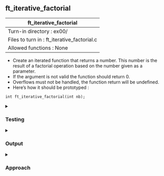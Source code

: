 ## ft_iterative_factorial

|               ft_iterative_factorial        |
|---------------------------------|
| Turn-in directory : ex00/       |
| Files to turn in : ft_iterative_factorial.c |
| Allowed functions : None       |

- Create an iterated function that returns a number. This number is the result of a factorial operation based on the number given as a parameter.
- If the argument is not valid the function should return 0.
- Overflows must not be handled, the function return will be undefined.
- Here’s how it should be prototyped :
```
int ft_iterative_factorial(int nb);
```

<details>

<summary><h3>Testing</h3></summary>

<pre><code>#include &ltstdio.h&gt
int	main(void)
{
	printf("3!: %d\n", ft_iterative_factorial(3));
	printf("2!: %d\n", ft_iterative_factorial(2));
	printf("1!: %d\n", ft_iterative_factorial(1));
	printf("0!: %d\n", ft_iterative_factorial(0));
	printf("-2!: %d\n", ft_iterative_factorial(-2));
	printf("11!: %d\n", ft_iterative_factorial(11));
	printf("12!: %d\n", ft_iterative_factorial(12));
	printf("13!: %d\n", ft_iterative_factorial(13));
	printf("14!: %d\n", ft_iterative_factorial(14));
	return (0);
}</code></pre>

See [testing file](main.c)

</details>

<details>
<summary><h3>Output</h3></summary>

<pre><code>3!: 6
2!: 2
1!: 1
0!: 1
-2!: 0
11!: 39916800
12!: 479001600
13!: 1932053504
14!: 1278945280</code></pre>

The output for 14! may look different for you depending on the value of <code>INT_MAX</code> (from the <code>limits.h</code> library) on your machine. 

</details>

<details>
<summary><h3>Approach</h3></summary>

This <a href=ft_iterative_factorial.c> function</a>:
- initialises <code>r</code> to <code>1</code>; and
- multiplies it with <code>nb</code> with <code>nb - 1</code>, <code>nb - 2</code>, ... etc using a <code>while</code> loop. 
- This is done until <code>nb</code> reaches 1 (or <code>nb > 0</code> as used in the line 20). 

Oh, and remember to cater for invalid arguments (i.e., <code>nb < 0</code>)! In such cases, the function will simply return <code>0</code> (line 18).

</details>
